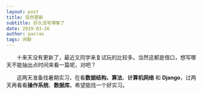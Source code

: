 ```yaml
---
layout: post
title: 突然更新
subtitle: 好久没写博客了
date: 2019-03-26
author: pacras
tags: 闲聊
---
```


&nbsp; &nbsp; &nbsp; &nbsp;十来天没有更新了，最近又同学来复试玩的比较多。当然这都是借口，想写哪天不能抽出点时间来看一篇呢，对吧？

&nbsp; &nbsp; &nbsp; &nbsp;这两天准备找暑期实习，在看**数据结构、算法**、**计算机网络** 和 **Django**，过两天再看看**操作系统**、**数据库**。希望能找一个好实习。